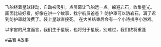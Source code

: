 飞船绕着星球转动，自动被吸引，点屏幕让飞船远一点。躲避岩石，收集星光。
画面比较好看，好像在讲一个故事，找宇航员爸爸？
防护罩可以防岩石，满了迟到防护罩就浪费了。装上星球直接死。
在大关结束后会有一个小诗排序小游戏。

以宇宙的尺度而言，我们生于星辰，也将归于星辰，别难过，我们终将重逢

#益智 #故事